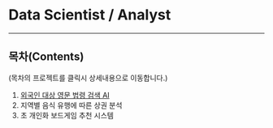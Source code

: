 # Data Scientist / Analyst
-----------------------------------------------------------
## 목차(Contents)
(목차의 프로젝트를 클릭시 상세내용으로 이동합니다.)
1. [외국인 대상 영문 법령 검색 AI](./1.%20Project/README.md)
2. 지역별 음식 유행에 따른 상권 분석
3. 초 개인화 보드게임 추천 시스템
